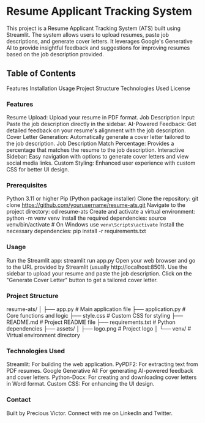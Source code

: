 # Resume Applicant Tracking System

This project is a Resume Applicant Tracking System (ATS) built using Streamlit. The system allows users to upload resumes, paste job descriptions, and generate cover letters. It leverages Google's Generative AI to provide insightful feedback and suggestions for improving resumes based on the job description provided.

## Table of Contents

  Features
  Installation
  Usage
  Project Structure
  Technologies Used
  License

### Features

Resume Upload: Upload your resume in PDF format.
Job Description Input: Paste the job description directly in the sidebar.
AI-Powered Feedback: Get detailed feedback on your resume's alignment with the job description.
Cover Letter Generation: Automatically generate a cover letter tailored to the job description.
Job Description Match Percentage: Provides a percentage that matches the resume to the job description.
Interactive Sidebar: Easy navigation with options to generate cover letters and view social media links.
Custom Styling: Enhanced user experience with custom CSS for better UI design.

### Prerequisites

Python 3.11 or higher
Pip (Python package installer)
Clone the repository: git clone https://github.com/yourusername/resume-ats.git
Navigate to the project directory: cd resume-ats
Create and activate a virtual environment: python -m venv venv
Install the required dependencies: source venv/bin/activate   # On Windows use `venv\Scripts\activate`
Install the necessary dependencies: pip install -r requirements.txt

### Usage

Run the Streamlit app: streamlit run app.py
Open your web browser and go to the URL provided by Streamlit (usually http://localhost:8501).
Use the sidebar to upload your resume and paste the job description.
Click on the "Generate Cover Letter" button to get a tailored cover letter.

### Project Structure

resume-ats/
│
├── app.py                   # Main application file
├── application.py           # Core functions and logic
├── style.css                # Custom CSS for styling
├── README.md                # Project README file
├── requirements.txt         # Python dependencies
├── assets/
│   ├── logo.png             # Project logo
│
└── venv/                    # Virtual environment directory

### Technologies Used

Streamlit: For building the web application.
PyPDF2: For extracting text from PDF resumes.
Google Generative AI: For generating AI-powered feedback and cover letters.
Python-Docx: For creating and downloading cover letters in Word format.
Custom CSS: For enhancing the UI design.

### Contact
Built by Precious Victor. Connect with me on LinkedIn and Twitter.
